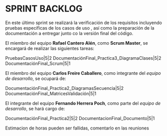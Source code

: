 # SPRINT BACKLOG


En este último sprint se realizará la verificación de los requisitos incluyendo pruebas específicas de los casos de uso
, así como la preparación de la documentación a entregar junto co la versión final del código.

El miembro del equipo **Rafael Cantero Alén**, como **Scrum Master**, se encargará de realizar las siguientes tareas:

PruebasCasosUso|5|2
DocumentaciónFinal_Practica3_DiagramaClases|5|2
DocumentaciónFinal_Scrum|5|1

El miembro del equipo **Carlos Freire Caballero**, como integrante del *equipo de desarrollo*, se ocupará de:

DocumentaciónFinal_Practica2_DiagramasSecuencia|5|2
DocumentaciónFinal_MatricesValidación|5|1

El integrante del equipo **Fernando Herrera Poch**, como parte del *equipo de desarrollo*, se hará cargo de:

DocumentaciónFinal_Practica2|5|2
DocumentacionFinal_Documento|5|1

Estimacion de horas pueden ser fallidas, comentarlo en las reuniones



